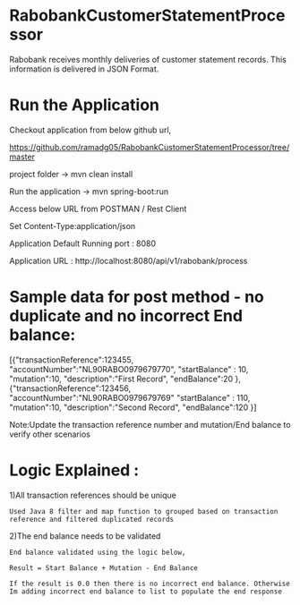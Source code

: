 # RabobankCustomerStatementProcessor

  Rabobank receives monthly deliveries of customer statement records. This information is delivered in JSON Format.

# Run the Application

Checkout application from below github url,

https://github.com/ramadg05/RabobankCustomerStatementProcessor/tree/master

project folder -> mvn clean install

Run the application -> mvn spring-boot:run

Access below URL from POSTMAN / Rest Client

Set Content-Type:application/json

Application Default Running port : 8080

Application URL : http://localhost:8080/api/v1/rabobank/process

# Sample data for post method - no duplicate and no incorrect End balance:

[{"transactionReference":123455, "accountNumber":"NL90RABO0979679770", "startBalance" : 10, "mutation":10, "description":"First Record", "endBalance":20 }, {"transactionReference":123456, "accountNumber":"NL90RABO0979679769" "startBalance" : 110, "mutation":10, "description":"Second Record", "endBalance":120 }]

Note:Update the transaction reference number and mutation/End balance to verify other scenarios

# Logic Explained :

1)All transaction references should be unique
  
    Used Java 8 filter and map function to grouped based on transaction reference and filtered duplicated records 
  
2)The end balance needs to be validated

    End balance validated using the logic below,
    
    Result = Start Balance + Mutation - End Balance
  
    If the result is 0.0 then there is no incorrect end balance. Otherwise Im adding incorrect end balance to list to populate the end response
    
